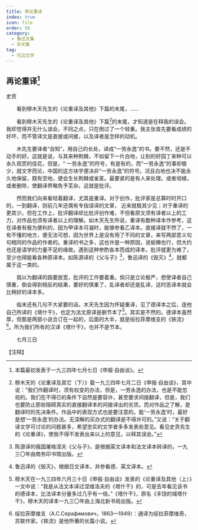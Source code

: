```yaml
---
title: 再论重译
index: true
icon: file
order: 58
category:
  - 鲁迅文集
  - 杂文集
tag:  
  - 花边文学
---
```


## 再论重译[^①]

史贲

　　看到穆木天先生的《论重译及其他》下篇的末尾，……

　　看到穆木天先生的《论重译及其他》下篇[^②]的末尾，才知道是在释我的误会。我却觉得并无什么误会，不同之点，只在倒过了一个轻重。我主张首先要看成绩的好坏，而不管译文是直接或间接，以及译者是怎样的动机。

　　木先生要译者“自知”，用自己的长处，译成“一劳永逸”的书。要不然，还是不动手的好。这就是说，与其来种荆棘，不如留下一片白地，让别的好园丁来种可以永久观赏的佳花，但是，“ 一劳永逸”的符号，有是有的，而“一劳永逸”的事却极少，就文字而论，中国的这方块字便决非“一劳永逸”的符号。况且白地也决不能永久地保留，既有空地，便会生长荆棘或雀麦。最要紧的是有人来处理。或者培植，或者删除，使翻译界略免予芜杂。这就是批评。

　　然而我们向来看轻着翻译，尤其是重译。对于创作，批评家是总算时时开口的，一到翻译，则前几年还偶有专指误译的文章， 近来就极其少见；对于重译的更其少。但在工作上，批评翻译却比批评创作难，不但看原文须有译者以上的工力，对作品也须有译者以上的理解。如木天先生所说，重译有数种译本作参考，这在译者有极为便利的，因为甲译本可凝时，能够参看乙译本。直接译就不然了，一有不懂的地方，便无法可想，因为世界上是没有用了不同的文章，来写两部意义句句相同的作品的作者的。重译的书之多，这也许是一种原因，说偷懒也行，但大约也还是语学的力量不足的缘故。遇到这种参酌各本而成的译本，批评就更为难了，至少也得能看各种原译本。如陈源译的《父与子》[^③]，鲁迅译的《毁灭》[^④]，就都属于这一类的。

　　我以为翻译的路要放宽，批评的工作要着重。倘只是立论极严，想使译者自己慎重，倒会得到相反的结果，要好的慎重了，乱译者却还是乱译，这时恶译本就会比稍好的译本多。

　　临末还有几句不大紧要的话。木天先生因为怀疑重译，见了德译本之后，连他自己所译的《塔什干》，也定为法文原译是删节本了[^⑤]。其实是不然的。德译本虽然厚，但那是两部小说合订在一起的，后面的大半，就是绥拉菲摩维支的《铁流》[^⑥]。所为我们所有的汉译《塔什干》，也并不是节本。

　　七月三日

【注释】

[^①]:本篇最初发表于一九三四年七月七日《申报·自由谈》。

[^②]:穆木天的《论重译及其它（下）》载一九三四年七月二日《申报·自由谈》，其中说：“我们作翻译时，须有权变的办法，但是，一劳永逸的办法，也是不能忽视的。我们在不得已的条件下自然是要容许，甚至要求间接翻译，但是，我们也要防止那些阻碍真实的直接翻译本的间接译出的劣货。而对作品之了解，是翻译时的先决条件。作品中的表现方式也是要注意的。能‘一劳永逸’时，最好是想‘一劳永逸’的办法。无深解的买办式的翻译是不得许可的。”又说：“关于翻译文学可讨论的问题甚多，希望忠实的文学者多多发表些意见。看见史贲先生的《论重译》，使我不得不发表出来以上的意见，以释其误会。”

[^③]:陈源译的俄国屠格涅夫《父与子》，是根据英文译本和法文译本转译的，一九三〇年由商务印书馆出版。

[^④]:鲁迅译的《毁灭》，根据日文译本，并参看德、英文译本。

[^⑤]:穆木天在一九三四年六月三十日《申报·自由谈》发表的《论重译及其他（上）》一文中说：“我是从法文本译过涅维洛夫的《塔什干》的，可是去年看见该书的德译本，比法译本分量多过几乎有一倍。”《塔什干》，原名《丰饶的城塔什干》，穆木天的译本一九三〇年由上海北新书局出版。

[^⑥]:绥拉菲摩维支（А.С.Серафимович，1863—1949）：通译为绥拉菲摩维奇，苏联作家。《铁流》是他所著的长篇小说。
